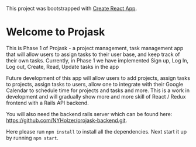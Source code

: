 This project was bootstrapped with [Create React App](https://github.com/facebook/create-react-app).

# Welcome to Projask
This is Phase 1 of Projask - a project management, task management app that will allow users to assign tasks to their user base, and keep track of their own tasks. 
Currently, in Phase 1 we have implemented Sign up, Log In, Log out, Create, Read, Update tasks in the app

Future development of this app will allow users to add projects, assign tasks to projects, assign tasks to users, allow one to integrate with their Google Calendar to schedule time for projects and tasks and more. This is a work in development and will gradually show more and more skill of React / Redux frontend with a Rails API backend.

You will also need the backend rails server which can be found here: https://github.com/NYHolzer/projask-backend.git.

Here please run `npm install` to install all the dependencies.
Next start it up by running `npm start`.
